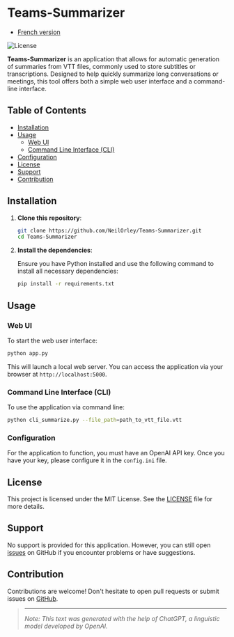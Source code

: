 # Teams-Summarizer

- [French version](README_FR.md)

![License](https://img.shields.io/badge/License-MIT-blue.svg)

**Teams-Summarizer** is an application that allows for automatic generation of summaries from VTT files, commonly used to store subtitles or transcriptions. Designed to help quickly summarize long conversations or meetings, this tool offers both a simple web user interface and a command-line interface.

## Table of Contents

- [Installation](#installation)
- [Usage](#usage)
  - [Web UI](#web-ui)
  - [Command Line Interface (CLI)](#command-line-interface-cli)
- [Configuration](#configuration)
- [License](#license)
- [Support](#support)
- [Contribution](#contribution)

## Installation

1. **Clone this repository**:
   
   ```bash
   git clone https://github.com/NeilOrley/Teams-Summarizer.git
   cd Teams-Summarizer
   ```

2. **Install the dependencies**:
   
   Ensure you have Python installed and use the following command to install all necessary dependencies:

   ```bash
   pip install -r requirements.txt
   ```

## Usage

### Web UI

To start the web user interface:

```bash
python app.py
```

This will launch a local web server. You can access the application via your browser at `http://localhost:5000`.

### Command Line Interface (CLI)

To use the application via command line:

```bash
python cli_summarize.py --file_path=path_to_vtt_file.vtt
```

### Configuration

For the application to function, you must have an OpenAI API key. Once you have your key, please configure it in the `config.ini` file.

## License

This project is licensed under the MIT License. See the [LICENSE](LICENSE) file for more details.

## Support

No support is provided for this application. However, you can still open [issues](https://github.com/NeilOrley/Teams-Summarizer/issues) on GitHub if you encounter problems or have suggestions.

## Contribution

Contributions are welcome! Don't hesitate to open pull requests or submit issues on [GitHub](https://github.com/NeilOrley/Teams-Summarizer).

> ---
>
> _Note: This text was generated with the help of ChatGPT, a linguistic model developed by OpenAI._
